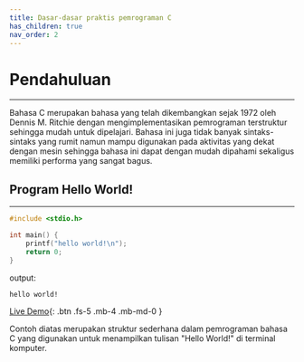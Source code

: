 ```yaml
---
title: Dasar-dasar praktis pemrograman C
has_children: true
nav_order: 2
---
```


# Pendahuluan
---
Bahasa C merupakan bahasa yang telah dikembangkan sejak 1972 oleh Dennis M. Ritchie dengan mengimplementasikan pemrograman terstruktur sehingga mudah untuk dipelajari. Bahasa ini juga tidak banyak sintaks-sintaks yang rumit namun mampu digunakan pada aktivitas yang dekat dengan mesin sehingga bahasa ini dapat dengan mudah dipahami sekaligus memiliki performa yang sangat bagus.

## Program Hello World!
---
```c++
#include <stdio.h>

int main() {
	printf("hello world!\n");
	return 0;
}
```

output:
```bash
hello world!
```

[Live Demo](https://ide.geeksforgeeks.org/7RLvziw1p1){: .btn .fs-5 .mb-4 .mb-md-0 }

Contoh diatas merupakan struktur sederhana dalam pemrograman bahasa C yang digunakan untuk menampilkan tulisan "Hello World!" di terminal komputer.
